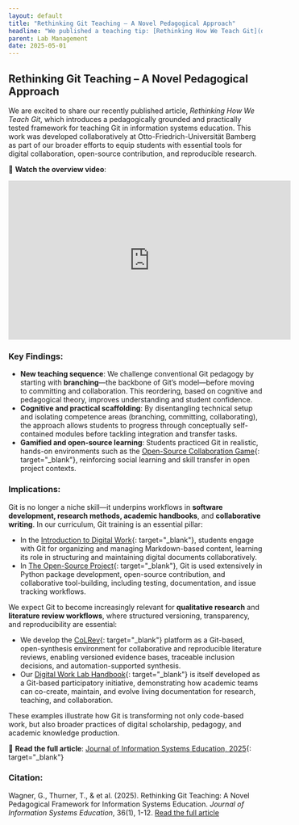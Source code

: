 ```yaml
---
layout: default
title: "Rethinking Git Teaching – A Novel Pedagogical Approach"
headline: "We published a teaching tip: [Rethinking How We Teach Git](docs/10-lab/2025-05-01-git-intro)"
parent: Lab Management
date: 2025-05-01
---
```


## Rethinking Git Teaching – A Novel Pedagogical Approach

We are excited to share our recently published article, _Rethinking How We Teach Git_, which introduces a pedagogically grounded and practically tested framework for teaching Git in information systems education. This work was developed collaboratively at Otto-Friedrich-Universität Bamberg as part of our broader efforts to equip students with essential tools for digital collaboration, open-source contribution, and reproducible research.

🎥 **Watch the overview video**:  
<div style="text-align:center">
  <iframe width="560" height="315" src="https://www.youtube.com/embed/GzKHwm4kgh8" 
    title="Rethinking Git Teaching" frameborder="0" allow="accelerometer; autoplay; 
    clipboard-write; encrypted-media; gyroscope; picture-in-picture; web-share" 
    allowfullscreen></iframe>
</div>

### Key Findings:
- **New teaching sequence**: We challenge conventional Git pedagogy by starting with **branching**—the backbone of Git’s model—before moving to committing and collaboration. This reordering, based on cognitive and pedagogical theory, improves understanding and student confidence.
- **Cognitive and practical scaffolding**: By disentangling technical setup and isolating competence areas (branching, committing, collaborating), the approach allows students to progress through conceptually self-contained modules before tackling integration and transfer tasks.
- **Gamified and open-source learning**: Students practiced Git in realistic, hands-on environments such as the [Open-Source Collaboration Game](https://doi.org/10.5281/zenodo.13323591){: target="_blank"}, reinforcing social learning and skill transfer in open project contexts.

### Implications:
Git is no longer a niche skill—it underpins workflows in **software development, research methods, academic handbooks**, and **collaborative writing**. In our curriculum, Git training is an essential pillar:

- In the [Introduction to Digital Work](https://digital-work-lab.github.io/digital-work-lecture/){: target="_blank"}, students engage with Git for organizing and managing Markdown-based content, learning its role in structuring and maintaining digital documents collaboratively.
- In [The Open-Source Project](https://digital-work-lab.github.io/open-source-project/){: target="_blank"}, Git is used extensively in Python package development, open-source contribution, and collaborative tool-building, including testing, documentation, and issue tracking workflows.

We expect Git to become increasingly relevant for **qualitative research** and **literature review workflows**, where structured versioning, transparency, and reproducibility are essential:
- We develop the [CoLRev](https://github.com/CoLRev-Environment/colrev){: target="_blank"} platform as a Git-based, open-synthesis environment for collaborative and reproducible literature reviews, enabling versioned evidence bases, traceable inclusion decisions, and automation-supported synthesis.
- Our [Digital Work Lab Handbook](https://digital-work-lab.github.io/handbook/){: target="_blank"} is itself developed as a Git-based participatory initiative, demonstrating how academic teams can co-create, maintain, and evolve living documentation for research, teaching, and collaboration.

These examples illustrate how Git is transforming not only code-based work, but also broader practices of digital scholarship, pedagogy, and academic knowledge production.

📖 **Read the full article**: [Journal of Information Systems Education, 2025](https://jise.org/Volume36/n1/JISE2025v36n1pp1-12.html){: target="_blank"}

### Citation:
<div class="references">
    <p>Wagner, G., Thurner, T., & et al. (2025). Rethinking Git Teaching: A Novel Pedagogical Framework for Information Systems Education. <em>Journal of Information Systems Education</em>, 36(1), 1-12. <a href="https://jise.org/Volume36/n1/JISE2025v36n1pp1-12.html" target="_blank">Read the full article</a></p>
</div>

